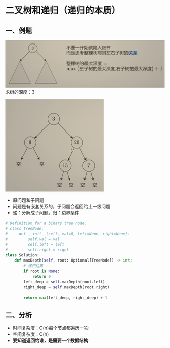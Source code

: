 # 二叉树和递归（递归的本质）
## 一、例题
![例子](/pic/Leetcode/03Search/01digui.png)
求树的深度：3

![递归](/pic/Leetcode/03Search/01digui01.png)
- 原问题和子问题
- 问题是有嵌套关系的，子问题会返回给上一级问题
- 递：分解成子问题。归：边界条件

```python
# Definition for a binary tree node.
# class TreeNode:
#     def __init__(self, val=0, left=None, right=None):
#         self.val = val
#         self.left = left
#         self.right = right
class Solution:
    def maxDepth(self, root: Optional[TreeNode]) -> int:
        # 递归边界
        if root is None:
            return 0
        left_deep = self.maxDepth(root.left)
        right_deep = self.maxDepth(root.right)

        return max(left_deep, right_deep) + 1
```
## 二、分析
- 时间复杂度：O(n)每个节点都遍历一次
- 空间复杂度：O(n)
- **要知道返回给谁，是需要一个数据结构**
